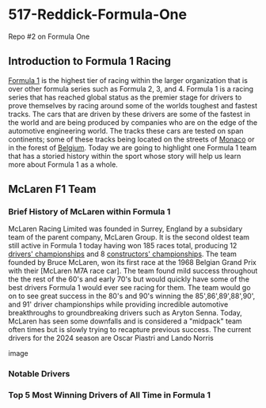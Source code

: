 # 517-Reddick-Formula-One
 
 Repo #2 on Formula One

## Introduction to Formula 1 Racing

[Formula 1](https://www.formula1.com/) is the highest tier of racing within the larger organization that is over other formula series such as Formula 2, 3, and 4. Formula 1 is a racing series that has reached global status as the premier stage for drivers to prove themselves by racing around some of the worlds toughest and fastest tracks. The cars that are driven by these drivers are some of the fastest in the world and are being produced by companies who are on the edge of the automotive engineering world. The tracks these cars are tested on span continents; some of these tracks being located on the streets of [Monaco] or in the forest of [Belgium]. Today we are going to highlight one Formula 1 team that has a storied history within the sport whose story will help us learn more about Formula 1 as a whole. 


## McLaren F1 Team  
### Brief History of McLaren within Formula 1

McLaren Racing Limited was founded in Surrey, England by a subsidary team of the parent company, McLaren Group. It is the second oldest team still active in Formula 1 today having won 185 races total, producing 12 [drivers' championships](https://www.formula1.com/en/results/2024/team) and 8 [constructors' championships](https://www.formula1.com/en/results/2024/drivers). The team founded by Bruce McLaren, won its first race at the 1968 Belgian Grand Prix with their [McLaren M7A race car]. The team found mild success throughout the the rest of the 60's and early 70's but would quickly have some of the best drivers Formula 1 would ever see racing for them. The team would go on to see great success in the 80's and 90's winning the 85',86',89',88',90', and 91' driver championships while providing incredible automotive breakthroughs to groundbreaking drivers such as Aryton Senna. Today, McLaren has seen some downfalls and is considered a "midpack" team often times but is slowly trying to recapture previous success. The current drivers for the 2024 season are Oscar Piastri and Lando Norris

image




### Notable Drivers




### Top 5 Most Winning Drivers of All Time in Formula 1



[Monaco]: https://www.formula1.com/en/information/monaco-circuit-de-monaco-monte-carlo.2ZWRtIcSI6ZzVGX1uGRpkJ
[Belgium]: https://www.formula1.com/en/racing/2024/belgium/circuit

